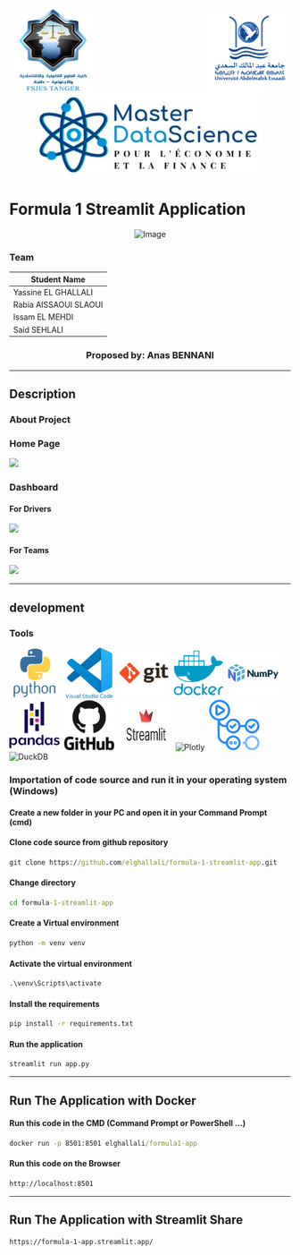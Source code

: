 <div>
  <img src="https://github.com/elghallali/my-images/blob/master/Faculty%20Official/fsjest.jpg" title="fsjest" alt="fsjest" width="150" height="150" align="left"/>
  <img src="https://github.com/elghallali/my-images/blob/master/Faculty%20Official/uae.png" title="UAE" **alt="UAE" width="150" height="150" align="right"/>
</div>
<br><br>
<br><br>
<br><br>
<div align="center">
  <img src="https://github.com/elghallali/my-images/blob/master/Faculty%20Official/logo.png" title="DSDS" alt="DSDS" width="400" height="150"/>
</div>

# Formula 1 Streamlit Application
<div align="center">
  <img src="https://raw.githubusercontent.com/elghallali/formula-1-streamlit-app/master/images/image.webp" title="Image" alt="Image" width="400"/>
</div>

<div>
  <div align="left">

### Team

| Student Name   |
|----------|
| Yassine EL GHALLALI |
| Rabia AISSAOUI SLAOUI |
| Issam EL MEHDI |
| Said SEHLALI |

  </div>

  <div align="center">

### Proposed by: Anas BENNANI

  </div>

---

## Description

### About Project

### Home Page
![](https://github.com/elghallali/formula-1-streamlit-app/blob/master/images/Formula-1-Home.png)

### Dashboard
#### For Drivers
![](https://github.com/elghallali/formula-1-streamlit-app/blob/master/images/Formula-1-Dashboard.png)

#### For Teams
![](https://github.com/elghallali/formula-1-streamlit-app/blob/master/images/Formula-1-Dashboard-team.png)

---

## development

### Tools

<div>
  <img src="https://github.com/devicons/devicon/blob/master/icons/python/python-original-wordmark.svg" title="Python" alt="Python" width="90" height="90"/>&nbsp;
  <img src="https://github.com/devicons/devicon/blob/master/icons/vscode/vscode-original-wordmark.svg" title="VSCode" alt="VSCode" width="90" height="90"/>&nbsp;
  <img src="https://github.com/devicons/devicon/blob/master/icons/git/git-original-wordmark.svg" title="Git" alt="Git" width="90" height="90"/>&nbsp;
  <img src="https://github.com/devicons/devicon/blob/master/icons/docker/docker-plain-wordmark.svg" title="Docker" alt="Docker" width="90" height="90"/>&nbsp;
  <img src="https://github.com/devicons/devicon/blob/master/icons/numpy/numpy-original-wordmark.svg" title="NumPy" alt="NumPy" width="90" height="90"/>&nbsp;
  <img src="https://github.com/devicons/devicon/blob/master/icons/pandas/pandas-original-wordmark.svg" title="Pandas" alt="Pandas" width="90" height="90"/>&nbsp;
  <img src="https://github.com/devicons/devicon/blob/master/icons/github/github-original-wordmark.svg" title="GitHub" alt="GitHub" width="90" height="90" /> &nbsp;
  <img src="https://github.com/elghallali/my-images/blob/master/streamlit-logo-primary-colormark-darktext.svg" title="Streamlit" alt="Streamlit" width="90" height="90">&nbsp;
  <img src="https://store-images.s-microsoft.com/image/apps.36868.bfb0e2ee-be9e-4c73-807f-e0a7b805b1be.712aff5d-5800-47e0-97be-58d17ada3fb8.a46845e6-ce94-44cf-892b-54637c6fcf06" title="Plotly" alt="Plotly" width="90" height="90">&nbsp;
  <img src="https://github.com/elghallali/my-images/blob/master/GitHub%20Actions.svg" title="GitHub Actions" alt="GitHub Actions" width="90" height="90">&nbsp;
  <img src="https://duckdb.org/images/logo-dl/DuckDB_Logo-stacked.svg" title="DuckDB" alt="DuckDB" width="90" height="90">&nbsp;
</div>

### Importation of code source and run it in your operating system (Windows)

#### Create a new folder in your PC and open it in your Command Prompt (cmd)  

#### Clone code source from github repository

```cmd
git clone https://github.com/elghallali/formula-1-streamlit-app.git
```

#### Change directory

```cmd
cd formula-1-streamlit-app
```

#### Create a Virtual environment

```cmd
python -m venv venv 
```

#### Activate the virtual environment

```cmd
.\venv\Scripts\activate
```

#### Install the requirements

```cmd
pip install -r requirements.txt
```

#### Run the application

```cmd
streamlit run app.py
```

---

## Run The Application with Docker

#### Run this code in the CMD (Command Prompt or PowerShell ...)
```cmd
docker run -p 8501:8501 elghallali/formula1-app
```
#### Run this code on the Browser
```cmd
http://localhost:8501
```

---

## Run The Application with Streamlit Share 

```cmd
https://formula-1-app.streamlit.app/
```
